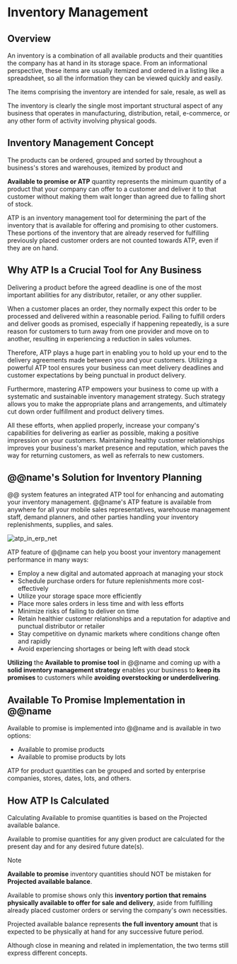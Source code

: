 # Inventory Management

## Overview

An inventory is a combination of all available products and their quantities the company has at hand in its storage space. 
From an informational perspective, these items are usually itemized and ordered in a listing like a spreadsheet, so all the information they can be viewed quickly and easily. 

The items comprising the inventory are intended for sale, resale, as well as 

The inventory is clearly the single most important structural aspect of any business that operates in manufacturing, distribution, retail, e-commerce, or any other form of activity involving physical goods.  

## Inventory Management Concept







The products can be ordered, grouped and sorted by 
throughout a business's stores and warehouses, itemized by product and 























**Available to promise or ATP** quantity represents the minimum quantity of a product that your company can offer to a customer and deliver it to that customer without making them wait longer than agreed due to falling short of stock.  

ATP is an inventory management tool for determining the part of the inventory that is available for offering and promising to other customers. 
These portions of the inventory that are already reserved for fulfilling previously placed customer orders are not counted towards ATP, even if they are on hand.  

## Why ATP Is a Crucial Tool for Any Business

Delivering a product before the agreed deadline is one of the most important abilities for any distributor, retailer, or any other supplier.  

When a customer places an order, they normally expect this order to be processed and delivered within a reasonable period. 
Failing to fulfill orders and deliver goods as promised, especially if happening repeatedly, is a sure reason for customers to turn away from one provider and move on to another, resulting in experiencing a reduction in sales volumes.  

Therefore, ATP plays a huge part in enabling you to hold up your end to the delivery agreements made between you and your customers. 
Utilizing a powerful ATP tool ensures your business can meet delivery deadlines and customer expectations by being punctual in product delivery.  

Furthermore, mastering ATP empowers your business to come up with a systematic and sustainable inventory management strategy. 
Such strategy allows you to make the appropriate plans and arrangements, and ultimately cut down order fulfillment and product delivery times.  

All these efforts, when applied properly, increase your company's capabilities for delivering as earlier as possible, making a positive impression on your customers. 
Maintaining healthy customer relationships improves your business's market presence and reputation, which paves the way for returning customers, as well as referrals to new customers.  

## @@name's Solution for Inventory Planning

@@ system features an integrated ATP tool for enhancing and automating your inventory management. 
@@name's ATP feature is available from anywhere for all your mobile sales representatives, warehouse management staff, demand planners, and other parties handling your inventory replenishments, supplies, and sales.  

![atp_in_erp_net](https://user-images.githubusercontent.com/106669250/193302719-bbf0ac20-594f-433f-8a3e-60229cd7354a.jpg)

ATP feature of @@name can help you boost your inventory management performance in many ways:

* Employ a new digital and automated approach at managing your stock
* Schedule purchase orders for future replenishments more cost-effectively
* Utilize your storage space more efficiently
* Place more sales orders in less time and with less efforts
* Minimize risks of failing to deliver on time
* Retain healthier customer relationships and a reputation for adaptive and punctual distributor or retailer
* Stay competitive on dynamic markets where conditions change often and rapidly
* Avoid experiencing shortages or being left with dead stock

**Utilizing** the **Available to promise tool** in @@name and coming up with a **solid inventory management strategy** enables your business to **keep its promises** to customers while **avoiding overstocking or underdelivering**.  

## Available To Promise Implementation in @@name

Available to promise is implemented into @@name and is available in two options:

* Available to promise products
* Available to promise products by lots

ATP for product quantities can be grouped and sorted by enterprise companies, stores, dates, lots, and others.  

## How ATP Is Calculated

Calculating Available to promise quantities is based on the Projected available balance.  

Available to promise quantities for any given product are calculated for the present day and for any desired future date(s).  


> [!NOTE]
> **Available to promise** inventory quantities should NOT be mistaken for **Projected available balance**.  
> 
> Available to promise shows only this **inventory portion that remains physically available to offer for sale and delivery**, aside from fulfilling already placed customer orders or serving the company's own necessities.  
> 
> Projected available balance represents **the full inventory amount** that is expected to be physically at hand for any successive future period.  
> 
> Although close in meaning and related in implementation, the two terms still express different concepts.  




